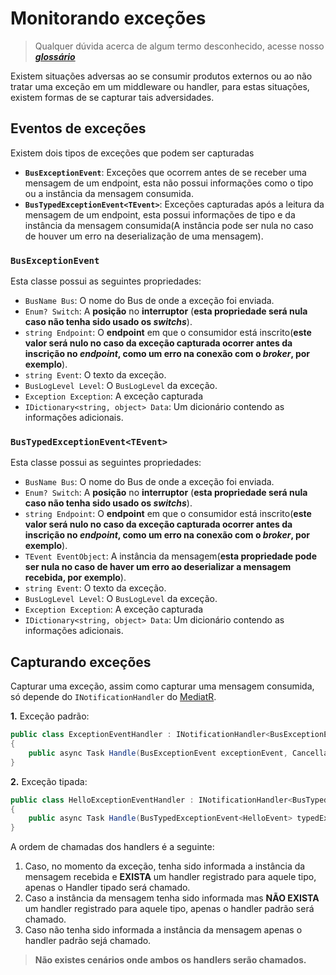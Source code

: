 # Monitorando exceções

> Qualquer dúvida acerca de algum termo desconhecido, acesse nosso [**_glossário_**](glossario.md)

Existem situações adversas ao se consumir produtos externos ou ao não tratar uma exceção em um middleware ou handler, para estas situações, existem formas de se capturar tais adversidades.

## Eventos de exceções

Existem dois tipos de exceções que podem ser capturadas

- **`BusExceptionEvent`**: Exceções que ocorrem antes de se receber uma mensagem de um endpoint, esta não possui informações como o tipo ou a instância da mensagem consumida.
- **`BusTypedExceptionEvent<TEvent>`**: Exceções capturadas após a leitura da mensagem de um endpoint, esta possui informações de tipo e da instância da mensagem consumida(A instância pode ser nula no caso de houver um erro na deserialização de uma mensagem).

### `BusExceptionEvent`

Esta classe possui as seguintes propriedades:

- `BusName Bus`: O nome do Bus de onde a exceção foi enviada.
- `Enum? Switch`: A __**posição**__ no __**interruptor**__ (**esta propriedade será nula caso não tenha sido usado os _switchs_**).
- `string Endpoint`: O __**endpoint**__ em que o consumidor está inscrito(**este valor será nulo no caso da exceção capturada ocorrer antes da inscrição no _endpoint_, como um erro na conexão com o _broker_, por exemplo**).
- `string Event`: O texto da exceção.
- `BusLogLevel Level`: O `BusLogLevel` da exceção.
- `Exception Exception`: A exceção capturada
- `IDictionary<string, object> Data`: Um dicionário contendo as informações adicionais.

### `BusTypedExceptionEvent<TEvent>`

Esta classe possui as seguintes propriedades:

- `BusName Bus`: O nome do Bus de onde a exceção foi enviada.
- `Enum? Switch`: A __**posição**__ no __**interruptor**__ (**esta propriedade será nula caso não tenha sido usado os _switchs_**).
- `string Endpoint`: O __**endpoint**__ em que o consumidor está inscrito(**este valor será nulo no caso da exceção capturada ocorrer antes da inscrição no _endpoint_, como um erro na conexão com o _broker_, por exemplo**).
- `TEvent EventObject`: A instância da mensagem(**esta propriedade pode ser nula no caso de haver um erro ao deserializar a mensagem recebida, por exemplo**).
- `string Event`: O texto da exceção.
- `BusLogLevel Level`: O `BusLogLevel` da exceção.
- `Exception Exception`: A exceção capturada
- `IDictionary<string, object> Data`: Um dicionário contendo as informações adicionais.

## Capturando exceções

Capturar uma exceção, assim como capturar uma mensagem consumida, só depende do `INotificationHandler` do [MediatR](https://github.com/jbogard/MediatR).

**1.** Exceção padrão:

```csharp
public class ExceptionEventHandler : INotificationHandler<BusExceptionEvent>
{
    public async Task Handle(BusExceptionEvent exceptionEvent, CancellationToken cancellationToken);
}
```

**2.** Exceção tipada:

```csharp
public class HelloExceptionEventHandler : INotificationHandler<BusTypedExceptionEvent<HelloEvent>>
{
    public async Task Handle(BusTypedExceptionEvent<HelloEvent> typedExceptionEvent, CancellationToken cancellationToken);
}
```

A ordem de chamadas dos handlers é a seguinte:

1. Caso, no momento da exceção, tenha sido informada a instância da mensagem recebida e **EXISTA** um handler registrado para aquele tipo, apenas o Handler tipado será chamado.
2. Caso a instância da mensagem tenha sido informada mas **NÃO EXISTA** um handler registrado para aquele tipo, apenas o handler padrão será chamado.
3. Caso não tenha sido informada a instância da mensagem apenas o handler padrão sejá chamado.

> **Não existes cenários onde ambos os handlers serão chamados.**
